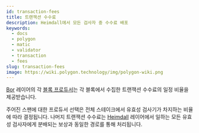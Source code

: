 ```yaml
---
id: transaction-fees
title: 트랜잭션 수수료
description: Heimdall에서 모든 검사자 중 수수료 배포
keywords:
  - docs
  - polygon
  - matic
  - validator
  - transaction
  - fees
slug: transaction-fees
image: https://wiki.polygon.technology/img/polygon-wiki.png
---
```


[Bor](/docs/maintain/glossary.md#bor) 레이어의 각 [블록 프로듀서](/docs/maintain/glossary.md#block-producer)는 각 블록에서 수집한 트랜잭션 수수료의 일정 비율을 제공받습니다.

주어진 스팬에 대한 프로듀서 선택은 전체 스테이크에서 유효성 검사기가 차지하는 비율에 따라 결정됩니다. 나머지 트랜잭션 수수료는 [Heimdall](/docs/maintain/glossary.md#heimdall) 레이어에서 일하는 모든 유효성 검사자에게 분배되는 보상과 동일한 경로를 통해 처리됩니다.
